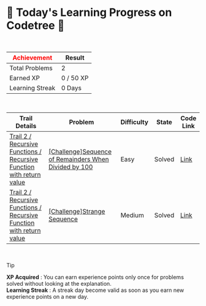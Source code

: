 # 🌲 Today's Learning Progress on Codetree 🌲

<br />

| <span style="color:red;display:block;text-align:center;"> **Achievement**</span> | Result |
|---|---|
|Total Problems| 2 |
| Earned XP | 0 / 50 XP |
| Learning Streak | 0 Days |

<br />

|Trail Details|Problem|Difficulty|State|Code Link|
|---|---|---|---|---|
|[Trail 2 / Recursive Functions / Recursive Function with return value](https://www.codetree.ai/trail-info/novice-mid/)|[[Challenge]Sequence of Remainders When Divided by 100](https://www.codetree.ai/trails/complete/curated-cards/challenge-sequence-of-remainder-divided-by-100/)|Easy|Solved|[Link](https://github.com/kangmoonsu/DSA-study/blob/main/250820/Sequence%20of%20Remainders%20When%20Divided%20by%20100/sequence-of-remainder-divided-by-100.py)|
|[Trail 2 / Recursive Functions / Recursive Function with return value](https://www.codetree.ai/trail-info/novice-mid/)|[[Challenge]Strange Sequence](https://www.codetree.ai/trails/complete/curated-cards/challenge-a-strange-sequence/)|Medium|Solved|[Link](https://github.com/kangmoonsu/DSA-study/blob/main/250820/Strange%20Sequence/a-strange-sequence.py)|


<br />

> [!TIP]
> **XP Acquired** : You can earn experience points only once for problems solved without looking at the explanation.  
> **Learning Streak** : A streak day become valid as soon as you earn new experience points on a new day.


